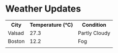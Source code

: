 # Weather Updates

<!-- WEATHER-UPDATE-START -->
<table><tr><th>City</th><th>Temperature (°C)</th><th>Condition</th></tr><tr><td>Valsad</td><td>27.3</td><td>Partly Cloudy</td></tr><tr><td>Boston</td><td>12.2</td><td>Fog</td></tr><tr><td></td><td></td><td></td></tr></table>
<!-- WEATHER-UPDATE-END -->
